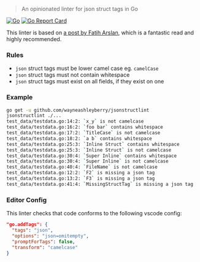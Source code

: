 > An opinionated linter for json struct tags in Go

[![Go](https://github.com/wayneashleyberry/jsonstructlint/actions/workflows/go.yml/badge.svg)](https://github.com/wayneashleyberry/jsonstructlint/actions/workflows/go.yml)
[![Go Report Card](https://goreportcard.com/badge/github.com/wayneashleyberry/jsonstructlint)](https://goreportcard.com/report/github.com/wayneashleyberry/jsonstructlint)

This linter is based on [a post by Fatih Arslan](https://arslan.io/2019/06/13/using-go-analysis-to-write-a-custom-linter/), which is a fantastic read and highly recommended.

### Rules

- `json` struct tags must be lower camel case eg. `camelCase`
- `json` struct tags must not contain whitespace
- `json` struct tags must exist on all fields, if they exist on one

### Example

```sh
go get -u github.com/wayneashleyberry/jsonstructlint
jsonstructlint ./...
test_data/testdata.go:14:2: `x_y` is not camelcase
test_data/testdata.go:16:2: `foo bar` contains whitespace
test_data/testdata.go:17:2: `TitleCase` is not camelcase
test_data/testdata.go:18:2: `a b` contains whitespace
test_data/testdata.go:25:3: `Inline Struct` contains whitespace
test_data/testdata.go:25:3: `Inline Struct` is not camelcase
test_data/testdata.go:30:4: `Super Inline` contains whitespace
test_data/testdata.go:30:4: `Super Inline` is not camelcase
test_data/testdata.go:40:4: `FileName` is not camelcase
test_data/testdata.go:12:2: `F2` is missing a json tag
test_data/testdata.go:13:2: `F3` is missing a json tag
test_data/testdata.go:41:4: `MissingStructTag` is missing a json tag
```

### Editor Config

This linter checks that code conforms to the following vscode config:

```json
"go.addTags": {
  "tags": "json",
  "options": "json=omitempty",
  "promptForTags": false,
  "transform": "camelcase"
}
```
